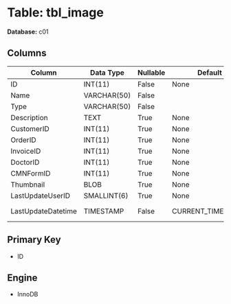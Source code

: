 # Table: tbl_image

**Database:** c01

## Columns

| Column | Data Type | Nullable | Default | Extra |
|--------|-----------|----------|---------|-------|
| ID | INT(11) | False | None | AUTO_INCREMENT |
| Name | VARCHAR(50) | False |  | None |
| Type | VARCHAR(50) | False |  | None |
| Description | TEXT | True | None | None |
| CustomerID | INT(11) | True | None | None |
| OrderID | INT(11) | True | None | None |
| InvoiceID | INT(11) | True | None | None |
| DoctorID | INT(11) | True | None | None |
| CMNFormID | INT(11) | True | None | None |
| Thumbnail | BLOB | True | None | None |
| LastUpdateUserID | SMALLINT(6) | True | None | None |
| LastUpdateDatetime | TIMESTAMP | False | CURRENT_TIMESTAMP | ON UPDATE CURRENT_TIMESTAMP |

## Primary Key
- ID

## Engine
- InnoDB
